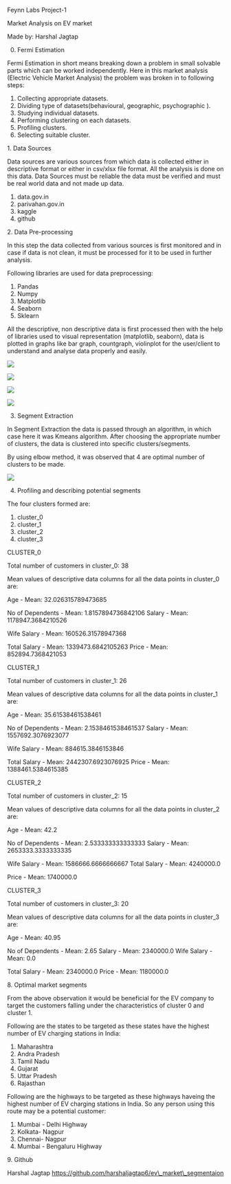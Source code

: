 ﻿Feynn Labs Project-1

Market Analysis on EV market

Made by: Harshal Jagtap

0. Fermi Estimation

Fermi Estimation in short means breaking down a problem in small solvable parts which can be worked independently. Here in this market analysis (Electric Vehicle Market Analysis) the problem was broken in to following steps:

1. Collecting appropriate datasets.
1. Dividing type of datasets(behavioural, geographic, psychographic ).
1. Studying individual datasets.
1. Performing clustering on each datasets.
1. Profiling clusters.
1. Selecting suitable cluster.

1\. Data Sources

Data sources are various sources from which data is collected either in descriptive format or either in csv/xlsx file format. All the analysis is done on this data. Data Sources must be reliable the data must be verified and must be real world data and not made up data.

1. data.gov.in
1. parivahan.gov.in
1. kaggle
1. github

2\. Data Pre-processing

In this step the data collected from various sources is first monitored and in case if data is not clean, it must be processed for it to be used in further analysis.

Following libraries are used for data preprocessing:

1. Pandas
1. Numpy
1. Matplotlib
1. Seaborn
1. Sklearn

All the descriptive, non descriptive data is first processed then with the help of libraries used to visual representation (matplotlib, seaborn), data is plotted in graphs like bar graph, countgraph, violinplot for the user/client to understand and analyse data properly and easily.

![](Aspose.Words.8855a30b-93c8-4ba8-8f09-ce12162d8541.001.png)

![](Aspose.Words.8855a30b-93c8-4ba8-8f09-ce12162d8541.002.png)

![](Aspose.Words.8855a30b-93c8-4ba8-8f09-ce12162d8541.003.jpeg)

![](Aspose.Words.8855a30b-93c8-4ba8-8f09-ce12162d8541.004.jpeg)

3. Segment Extraction

In Segment Extraction the data is passed through an algorithm, in which case here it was Kmeans algorithm. After choosing the appropriate number of clusters, the data is clustered into specific clusters/segments.

By using elbow method, it was observed that 4 are optimal number of clusters to be made.

![](Aspose.Words.8855a30b-93c8-4ba8-8f09-ce12162d8541.005.png)

4. Profiling and describing potential segments

The four clusters formed are:

1. cluster\_0
1. cluster\_1
1. cluster\_2
1. cluster\_3

CLUSTER\_0

Total number of customers in cluster\_0: 38

Mean values of descriptive data columns for all the data points in cluster\_0 are:

Age - Mean:  32.026315789473685

No of Dependents - Mean:  1.8157894736842106 Salary - Mean:  1178947.3684210526

Wife Salary - Mean:  160526.31578947368

Total Salary - Mean:  1339473.6842105263 Price - Mean:  852894.7368421053

CLUSTER\_1

Total number of customers in cluster\_1: 26

Mean values of descriptive data columns for all the data points in cluster\_1 are:

Age - Mean:  35.61538461538461

No of Dependents - Mean:  2.1538461538461537 Salary - Mean:  1557692.3076923077

Wife Salary - Mean:  884615.3846153846

Total Salary - Mean:  2442307.6923076925 Price - Mean:  1388461.5384615385

CLUSTER\_2

Total number of customers in cluster\_2: 15

Mean values of descriptive data columns for all the data points in cluster\_2 are:

Age - Mean:  42.2

No of Dependents - Mean:  2.533333333333333 Salary - Mean:  2653333.3333333335

Wife Salary - Mean:  1586666.6666666667 Total Salary - Mean:  4240000.0

Price - Mean:  1740000.0

CLUSTER\_3

Total number of customers in cluster\_3: 20

Mean values of descriptive data columns for all the data points in cluster\_3 are:

Age - Mean:  40.95

No of Dependents - Mean:  2.65 Salary - Mean:  2340000.0 Wife Salary - Mean:  0.0

Total Salary - Mean:  2340000.0 Price - Mean:  1180000.0

8\. Optimal market segments

From the above observation it would be beneficial for the EV company to target the customers falling under the characteristics of cluster 0 and cluster 1.

Following are the states to be targeted as these states have the highest number of EV charging stations in India:

1. Maharashtra
1. Andra Pradesh
1. Tamil Nadu
1. Gujarat
1. Uttar Pradesh
1. Rajasthan

Following are the highways to be targeted as these highways haveing the highest number of EV charging stations in India. So any person using this route may be a potential customer:

1. Mumbai - Delhi Highway
1. Kolkata- Nagpur
1. Chennai- Nagpur
1. Mumbai - Bengaluru Highway

9\. Github

Harshal Jagtap https://github.com/harshaljagtap6/ev\_market\_segmentaion
